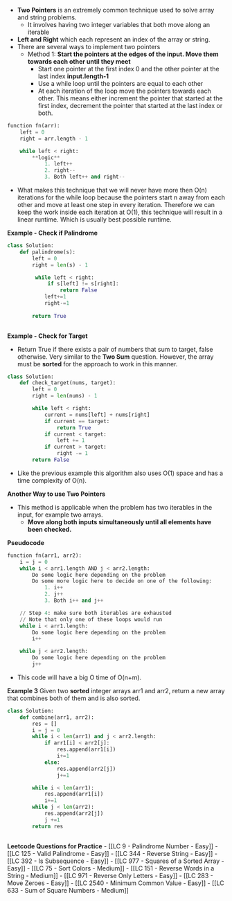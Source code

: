 - **Two Pointers** is an extremely common technique used to solve array and string problems. 
	- It involves having two integer variables that both move along an iterable
- **Left and Right** which each represent an index of the array or string. 
- There are several ways to implement two pointers
	- Method 1: **Start the pointers at the edges of the input. Move them towards each other until they meet**
		- Start one pointer at the first index 0 and the other pointer at the last index **input.length-1**
		- Use a while loop until the pointers are equal to each other 
		- At each iteration of the loop move the pointers towards each other. This means either increment the pointer that started at the first index, decrement the pointer that started at the last index or both. 

```python 
function fn(arr):
    left = 0
    right = arr.length - 1

    while left < right:
        **logic**
            1. left++
            2. right--
            3. Both left++ and right--
```

- What makes this technique that we will never have more then O(n) iterations for the while loop because the pointers start n away from each other and move at least one step in every iteration. Therefore we can keep the work inside each iteration at O(1), this technique will result in a linear runtime. Which is usually best possible runtime. 

**Example - Check if Palindrome** 

```python 
class Solution: 
	def palindrome(s):
		left = 0
		right = len(s) - 1

		 while left < right:
			 if s[left] != s[right]: 
				 return False
			left+=1
			right-=1
			
		return True
	
```

**Example - Check for Target**
- Return True if there exists a pair of numbers that sum to target, false otherwise. Very similar to the **Two Sum** question. However, the array must be **sorted** for the approach to work in this manner. 

```python 
class Solution: 
	def check_target(nums, target): 
		left = 0
		right = len(nums) - 1

		while left < right:
			current = nums[left] + nums[right]
			if current == target: 
				return True
			if current < target: 
				left += 1
			if current > target: 
				right -= 1
		return False
```

- Like the previous example this algorithm also uses O(1) space and has a time complexity of O(n). 

**Another Way to use Two Pointers**
- This method is applicable when the problem has two iterables in the input, for example two arrays. 
	- **Move along both inputs simultaneously until all elements have been checked.**

**Pseudocode**

```python
function fn(arr1, arr2):
    i = j = 0
    while i < arr1.length AND j < arr2.length:
        Do some logic here depending on the problem
        Do some more logic here to decide on one of the following:
            1. i++
            2. j++
            3. Both i++ and j++

    // Step 4: make sure both iterables are exhausted
    // Note that only one of these loops would run
    while i < arr1.length:
        Do some logic here depending on the problem
        i++

    while j < arr2.length:
        Do some logic here depending on the problem
        j++
```

- This code will have a big O time of O(n+m). 

**Example 3**
Given two **sorted** integer arrays arr1 and arr2, return a new array that combines both of them and is also sorted. 

```python
class Solution: 
	def combine(arr1, arr2): 
		res = []
		i = j = 0
		while i < len(arr1) and j < arr2.length: 
			if arr1[i] < arr2[j]: 
				res.append(arr1[i])
				i+=1
			else: 
				res.append(arr2[j])
				j+=1

		while i < len(arr1): 
			res.append(arr1[i])
			i+=1
		while j < len(arr2): 
			res.append(arr2[j])
			j +=1
		return res 
			
```


**Leetcode Questions for Practice**
	- [[LC 9 - Palindrome Number - Easy]]
	- [[LC 125 - Valid Palindrome - Easy]]
	- [[LC 344 - Reverse String - Easy]]
	- [[LC 392 - Is Subsequence - Easy]]
	- [[LC 977  - Squares of a Sorted Array - Easy]]
	- [[LC 75 - Sort Colors - Medium]]
	- [[LC 151 - Reverse Words in a String - Medium]]
	- [[LC 971 - Reverse Only Letters - Easy]]
	- [[LC 283 - Move Zeroes - Easy]]
	- [[LC 2540 - Minimum Common Value - Easy]]
	- [[LC 633 - Sum of Square Numbers - Medium]]





